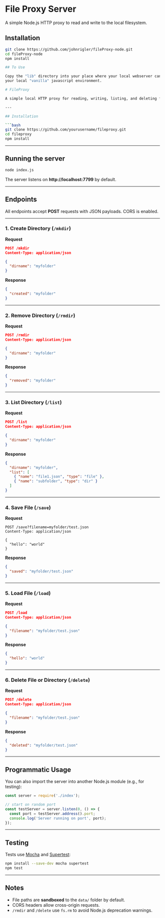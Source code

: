 # File Proxy Server

A simple Node.js HTTP proxy to read and write to the local filesystem.

## Installation
```bash
git clone https://github.com/johnrigler/fileProxy-node.git
cd fileProxy-node 
npm install

## To Use

Copy the "lib" directory into your place where your local webserver can see it, then load into  
your local "vanilla" javascript environment. 

# FileProxy

A simple local HTTP proxy for reading, writing, listing, and deleting files and directories. Built with Node.js, supports CORS, and can be used programmatically or via HTTP requests.

---

## Installation

```bash
git clone https://github.com/yourusername/fileproxy.git
cd fileproxy
npm install
```

---

## Running the server

```bash
node index.js
```

The server listens on **http://localhost:7799** by default.  

---

## Endpoints

All endpoints accept **POST** requests with JSON payloads. CORS is enabled.

---

### 1. Create Directory (`/mkdir`)

**Request**

```json
POST /mkdir
Content-Type: application/json

{
  "dirname": "myfolder"
}
```

**Response**

```json
{
  "created": "myfolder"
}
```

---

### 2. Remove Directory (`/rmdir`)

**Request**

```json
POST /rmdir
Content-Type: application/json

{
  "dirname": "myfolder"
}
```

**Response**

```json
{
  "removed": "myfolder"
}
```

---

### 3. List Directory (`/list`)

**Request**

```json
POST /list
Content-Type: application/json

{
  "dirname": "myfolder"
}
```

**Response**

```json
{
  "dirname": "myfolder",
  "list": [
    { "name": "file1.json", "type": "file" },
    { "name": "subfolder", "type": "dir" }
  ]
}
```

---

### 4. Save File (`/save`)

**Request**

```
POST /save?filename=myfolder/test.json
Content-Type: application/json

{
  "hello": "world"
}
```

**Response**

```json
{
  "saved": "myfolder/test.json"
}
```

---

### 5. Load File (`/load`)

**Request**

```json
POST /load
Content-Type: application/json

{
  "filename": "myfolder/test.json"
}
```

**Response**

```json
{
  "hello": "world"
}
```

---

### 6. Delete File or Directory (`/delete`)

**Request**

```json
POST /delete
Content-Type: application/json

{
  "filename": "myfolder/test.json"
}
```

**Response**

```json
{
  "deleted": "myfolder/test.json"
}
```

---

## Programmatic Usage

You can also import the server into another Node.js module (e.g., for testing):

```js
const server = require('./index');

// start on random port
const testServer = server.listen(0, () => {
  const port = testServer.address().port;
  console.log('Server running on port', port);
});
```

---

## Testing

Tests use [Mocha](https://mochajs.org/) and [Supertest](https://www.npmjs.com/package/supertest):

```bash
npm install --save-dev mocha supertest
npm test
```

---

## Notes

- File paths are **sandboxed** to the `data/` folder by default.  
- CORS headers allow cross-origin requests.  
- `/rmdir` and `/delete` use `fs.rm` to avoid Node.js deprecation warnings.  

